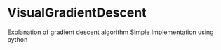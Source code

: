 # VisualGradientDescent
Explanation of gradient descent algorithm
Simple Implementation using python
